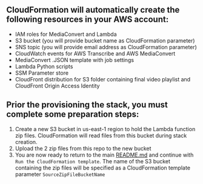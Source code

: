 ## CloudFormation will automatically create the following resources in your AWS account:
* IAM roles for MediaConvert and Lambda
* S3 bucket (you will provide bucket name as CloudFormation parameter)
* SNS topic (you will provide email address as CloudFormation parameter)
* CloudWatch events for AWS Transcribe and AWS MediaConvert
* MediaConvert .JSON template with job settings
* Lambda Python scripts
* SSM Parameter store
* CloudFront distribution for S3 folder containing final video playlist and CloudFront Origin Access Identity

## Prior the provisioning the stack, you must complete some preparation steps:

1. Create a new S3 bucket in us-east-1 region to hold the Lambda function zip files.  CloudFormation will read files from this bucket during stack creation.
1. Upload the 2 zip files from this repo to the new bucket
1. You are now ready to return to the main [README.md](../README.md) and continue with `Run the CloudFormation template`.  The name of the S3 bucket containing the zip files will be specified as a CloudFormation template parameter `SourceZipFileBucketName`
